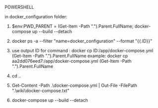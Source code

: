 POWERSHELL

in docker_configuration folder:

1. $env:PWD_PARENT = (Get-Item -Path ".\").Parent.FullName; docker-compose up --build --detach 

2. docker ps -a --filter "name=docker_configuration" --format "{{.ID}}"

3. use output ID for command : docker cp ID:/app/docker-compose.yml (Get-Item -Path ".\").Parent.FullName
example: docker cp aa2dd076eed7:/app/docker-compose.yml (Get-Item -Path ".\").Parent.FullName

4. cd ..

5. Get-Content -Path .\docker-compose.yml | Out-File -FilePath ".\wiki\docker-compose.txt"

5. docker-compose up --build --detach

